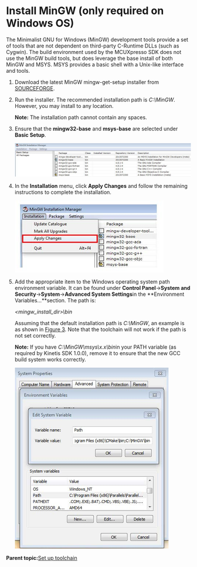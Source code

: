# Install MinGW \(only required on Windows OS\)

The Minimalist GNU for Windows \(MinGW\) development tools provide a set of tools that are not dependent on third-party C-Runtime DLLs \(such as Cygwin\). The build environment used by the MCUXpresso SDK does not use the MinGW build tools, but does leverage the base install of both MinGW and MSYS. MSYS provides a basic shell with a Unix-like interface and tools.

1.  Download the latest MinGW mingw-get-setup installer from [SOURCEFORGE](http://sourceforge.net/projects/mingw/files/Installer/).
2.  Run the installer. The recommended installation path is *C:\\MinGW*. However, you may install to any location.

    **Note:** The installation path cannot contain any spaces.

3.  Ensure that the **mingw32-base** and **msys-base** are selected under **Basic Setup**.

    ![](../images/armgcc_set_up_mingw_msys.png "Set up MinGW and MSYS")

4.  In the **Installation** menu, click **Apply Changes** and follow the remaining instructions to complete the installation.

    ![](../images/armgcc_complete_mingw_and_msys.png "Complete MinGW and MSYS installation")

5.  Add the appropriate item to the Windows operating system path environment variable. It can be found under **Control Panel**-\>**System and Security**-\>**System**-\>**Advanced System Settings**in the **Environment Variables...**section. The path is:

    *<mingw\_install\_dir\>\\bin*

    Assuming that the default installation path is *C:\\MinGW*, an example is as shown in [Figure 3](#FIG_ADDPATH). Note that the toolchain will not work if the path is not set correctly. 

    **Note:** If you have *C:\\MinGW\\msys\\x.x\\bin*in your PATH variable \(as required by Kinetis SDK 1.0.0\), remove it to ensure that the new GCC build system works correctly.

    ![](../images/armgcc_add_path.png "Add Path to systems environment")


**Parent topic:**[Set up toolchain](../topics/armgcc_set_up_toolchain.md)

